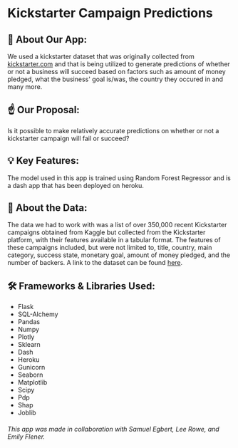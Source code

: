 # Kickstarter Campaign Predictions 

## 👋 About Our App:

We used a kickstarter dataset that was originally collected from [kickstarter.com](https://www.kickstarter.com/) and that is being utilized to generate predictions of whether or not a business will succeed based on factors such as amount of money pledged, what the business' goal is/was, the country they occured in and many more.

## ☝️ Our Proposal:

Is it possible to make relatively accurate predictions on whether or not a kickstarter campaign will fail or succeed?

## 💡 Key Features:

The model used in this app is trained using Random Forest Regressor and is a dash app that has been deployed on heroku.

## 🧮 About the Data:

The data we had to work with was a list of over 350,000 recent Kickstarter campaigns obtained from Kaggle but collected from the Kickstarter platform, with their features available in a tabular format. The features of these campaigns included, but were not limited to, title, country, main category, success state, monetary goal, amount of money pledged, and the number of backers. A link to the dataset can be found  [here](https://www.kaggle.com/kemical/kickstarter-projects).

## 🛠 Frameworks & Libraries Used:

- Flask
- SQL-Alchemy
- Pandas
- Numpy
- Plotly
- Sklearn
- Dash
- Heroku
- Gunicorn
- Seaborn
- Matplotlib
- Scipy
- Pdp
- Shap
- Joblib

###### This app was made in collaboration with Samuel Egbert, Lee Rowe, and Emily Flener.
